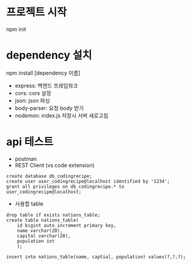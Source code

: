 # 프로젝트 시작
npm init

# dependency 설치
npm install [dependency 이름]
- express: 백엔드 프레임워크
- cors: cors 설정
- json: json 파싱
- body-parser: 요청 body 받기
- nodemon: index.js 저장시 서버 새로고침

# api 테스트
- postman
- REST Client (vs code extension)

```
create database db_codingrecipe;
create user user_codingrecipe@localhost identified by '1234';
grant all privileges on db_codingrecipe.* to user_codingrecipe@localhost;
```
- 사용할 table
```
drop table if exists nations_table;
create table nations_table(
	id bigint auto_increment primary key,
    name varchar(20),
    capital varchar(20),
    population int
    );

insert into nations_table(name, captial, population) values(?,?,?);
```
